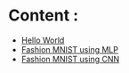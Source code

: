 # Content :
- [Hello World](hello_world.py)
- [Fashion MNIST using MLP](./FashionMNIST_MLP)
- [Fashion MNIST using CNN](./FashionMNIST_MLP)
